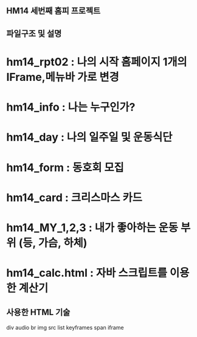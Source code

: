 ## HM14 세번째 홈피 프로젝트
## 파일구조 및 설명
# hm14_rpt02 : 나의 시작 홈페이지 1개의 IFrame,메뉴바 가로 변경
# hm14_info : 나는 누구인가? 
# hm14_day : 나의 일주일 및 운동식단
# hm14_form : 동호회 모집
# hm14_card : 크리스마스 카드
# hm14_MY_1,2,3 : 내가 좋아하는 운동 부위 (등, 가슴, 하체)
# hm14_calc.html : 자바 스크립트를 이용한 계산기
## 사용한 HTML 기술
div
audio
br
img src
list
keyframes
span
iframe
